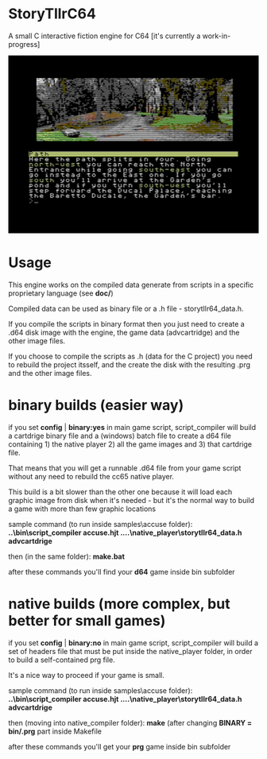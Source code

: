 # StoryTllrC64
A small C interactive fiction engine for C64 [it's currently a work-in-progress]

![alt text](doc/screenshot.png)

# Usage
This engine works on the compiled data generate from scripts in a specific proprietary language (see **doc/**)

Compiled data can be used as binary file or a .h file - storytllr64_data.h. 

If you compile the scripts in binary format then you just need to create a .d64 disk image with the engine, the game data (advcartridge) and the other image files.

If you choose to compile the scripts as .h (data for the C project) you need to rebuild the project itsself, and the create the disk with the resulting .prg and the other image files.

# binary builds (easier way)

if you set **config** | **binary:yes** in main game script, script_compiler will build a cartdrige binary file and a (windows) batch file to create a d64 file containing 1) the native player 2) all the game images and 3) that cartdrige file.

That means that you will get a runnable .d64 file from your game script without any need to rebuild the cc65 native player.

This build is a bit slower than the other one because it will load each graphic image from disk when it's needed - but it's the normal way to build a game with more than few graphic locations

sample command (to run inside samples\accuse folder): **..\bin\script_compiler accuse.hjt ..\..\native_player\storytllr64_data.h advcartdrige**

then (in the same folder): **make.bat**

after these commands you'll find your **d64** game inside bin subfolder

# native builds (more complex, but better for small games)

if you set **config** | **binary:no** in main game script, script_compiler will build a set of headers file that must be put inside the native_player folder, in order to build a self-contained prg file.

It's a nice way to proceed if your game is small.

sample command (to run inside samples\accuse folder): **..\bin\script_compiler accuse.hjt ..\..\native_player\storytllr64_data.h advcartdrige**

then (moving into native_compiler folder): **make** (after changing **BINARY = bin/<gamename>.prg** part inside Makefile

after these commands you'll get your **prg** game inside bin subfolder
